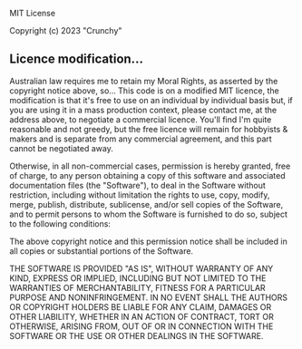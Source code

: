 MIT License

Copyright (c) 2023 "Crunchy"

## Licence modification...
Australian law requires me to retain my Moral Rights, as asserted by the copyright notice above, so...
This code is on a modified MIT licence, the modification is that it's free to use on an individual by individual basis but, if you are using it in a mass production context, please contact me, at the address above, to negotiate a commercial licence. You'll find I'm quite reasonable and not greedy, but the free licence will remain for hobbyists & makers and is separate from any commercial agreement, and this part cannot be negotiated away.

Otherwise, in all non-commercial cases, permission is hereby granted, free of charge, to any person obtaining a copy of this software and associated documentation files (the "Software"), to deal in the Software without restriction, including without limitation the rights to use, copy, modify, merge, publish, distribute, sublicense, and/or sell copies of the Software, and to permit persons to whom the Software is furnished to do so, subject to the following conditions:

The above copyright notice and this permission notice shall be included in all copies or substantial portions of the Software.

THE SOFTWARE IS PROVIDED "AS IS", WITHOUT WARRANTY OF ANY KIND, EXPRESS OR IMPLIED, INCLUDING BUT NOT LIMITED TO THE WARRANTIES OF MERCHANTABILITY, FITNESS FOR A PARTICULAR PURPOSE AND NONINFRINGEMENT. IN NO EVENT SHALL THE AUTHORS OR COPYRIGHT HOLDERS BE LIABLE FOR ANY CLAIM, DAMAGES OR OTHER LIABILITY, WHETHER IN AN ACTION OF CONTRACT, TORT OR OTHERWISE, ARISING FROM, OUT OF OR IN CONNECTION WITH THE SOFTWARE OR THE USE OR OTHER DEALINGS IN THE SOFTWARE.